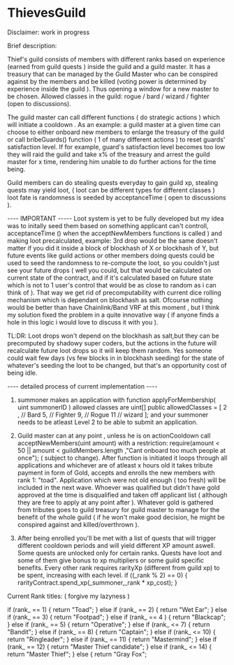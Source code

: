 # ThievesGuild
Disclaimer: work in progress

Brief description:

Thief's guild consists of members with different ranks based on experience (earned from guild quests ) inside the guild and a guild master. It has a treasury that can be managed by the Guild Master who can be conspired against by the members and be killed (voting power is determined by experience inside the guild ). Thus opening a window for a new master to be chosen. Allowed classes in the guild: rogue / bard / wizard / fighter (open to discussions).

The guild master can call different functions ( do strategic actions ) which will initiate a cooldown . As an example: a guild master at a given time can choose to either onboard new members to enlarge the treasury of the guild or call bribeGuards() function ( 1 of many different actions ) to reset guards' satisfaction level. If for example, guard's satisfaction level becomes too low they will raid the guild and take x% of the treasury and arrest the guild master for x time, rendering him unable to do further actions for the time being.

Guild members can do stealing quests everyday to gain guild xp, stealing quests may yield loot, ( loot can be different types for different classes ) loot fate is randomness is seeded by acceptanceTime ( open to discussions ).

---- IMPORTANT -----
Loot system is yet to be fully developed but my idea was to initally seed them based on something applicant can't controll, acceptanceTime () when the acceptNewMembers functions is called ) and making loot precalculated, example: 3rd drop would be the same doesn't matter if you did it inside a block of blockhash of X or blockhash of Y, but future events like guild actions or other members doing quests could be used to seed the randomness to re-compute the loot, so you couldn't just see your future drops ( well you could, but that would be calculated on current state of the contract, and if it's calculated based on future state which is not to 1 user's control that would be as close to random as i can think of ). That way we get rid of precomputability with current dice rolling mechanism which is dependant on blockhash as salt. Ofcourse nothing would be better than have Chainlink/Band VRF at this moment , but I think my solution fixed the problem in a quite innovative way ( if anyone finds a hole in this logic i would love to discuss it with you ).

TL:DR: Loot drops won't depend on the blockhash as salt,but they can be precomputed by shadowy super coders, but the actions in the future will recalculate future loot drops so it will keep them random. Yes someone could wait few days (vs few blocks in in blockhash seeding) for the state of whatever's seeding the loot to be changed, but that's an opportunity cost of being idle.


---- detailed process of current implementation ----

1) summoner makes an application with function applyForMembership( uint summonerID )
allowed classes are
  uint[] public allowedClasses = [
    2 , // Bard
    5, // Fighter
    9, // Rogue
    11 // wizard
  ];
and your summoner needs to be atleast Level 2 to be able to submit an application.

2) Guild master can at any point , unless he is on actionCooldown call acceptNewMembers(uint amount) with a restriction: require(amount < 50 || amount < guildMembers.length ,"Cant onboard too much people at once"); ( subject to change). After function is initiated it loops through all applications and whichever are of atleast x hours old it takes tribute payment in form of Gold, accepts and enrolls the new members with rank 1: "toad". Application which were not old enough ( too fresh) will be included in the next wave. Whoever was qualified but didn't have gold approved at the time is disqualified and taken off applicant list ( although they are free to apply at any point after ). Whatever gold is gathered from tributes goes to guild treasury for guild master to manage for the benefit of the whole guild ( if he won't make good decision, he might be conspired against and killed/overthrown ).

3) After being enrolled you'll be met with a list of quests that will trigger different cooldown periods and will yield different XP amount aswell. Some quests are unlocked only for certain ranks. Quests have loot and some of them give bonus to xp multipliers or some guild specific benefits. Every other rank requires rarityXp (different from guild xp) to be spent, increasing with each level.
  if ((_rank % 2) == 0) {
    rarityContract.spend_xp(_summoner,_rank * xp_cost);
  }



Current Rank titles: ( forgive my lazyness )

  if (rank_ == 1) {
      return "Toad";
  } else if (rank_ == 2) {
      return "Wet Ear";
  } else if (rank_ == 3) {
      return "Footpad";
  } else if (rank_ == 4 ) {
      return "Blackcap";
  } else if (rank_ == 5) {
      return "Operative";
  } else if (rank_ <= 7) {
      return "Bandit";
  } else if (rank_ == 8) {
      return "Captain";
  } else if (rank_ <= 10) {
      return "Ringleader";
  } else if (rank_ == 11) {
      return "Mastermind";
  } else if (rank_ == 12) {
      return "Master Thief candidate";
  } else if (rank_ <= 14) {
      return "Master Thief";
  } else {
      return "Gray Fox";
